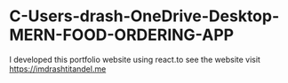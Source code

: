# C-Users-drash-OneDrive-Desktop-MERN-FOOD-ORDERING-APP
I developed this portfolio website using react.to see the website visit https://imdrashtitandel.me
